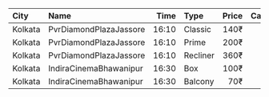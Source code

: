 | City    | Name                   |  Time | Type     | Price | Capacity | Booked |
| :------ | :--------------------- | ----: | :------- | ----: | -------: | -----: |
| Kolkata | PvrDiamondPlazaJassore | 16:10 | Classic  |  140₹ |       50 |      3 |
| Kolkata | PvrDiamondPlazaJassore | 16:10 | Prime    |  200₹ |        5 |      3 |
| Kolkata | PvrDiamondPlazaJassore | 16:10 | Recliner |  360₹ |        6 |      0 |
| Kolkata | IndiraCinemaBhawanipur | 16:30 | Box      |  100₹ |       30 |      0 |
| Kolkata | IndiraCinemaBhawanipur | 16:30 | Balcony  |   70₹ |      280 |    119 |